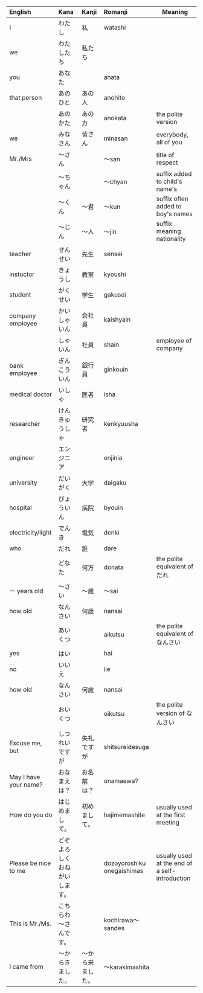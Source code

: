 | English               | Kana           | Kanji    | Romanji                    | Meaning                                        |
| :-------------------- | :------------- | :------- | :------------------------- | ---------------------------------------------- |
| I                     | わたし            | 私        | watashi                    |                                                |
| we                    | わたしたち          | 私たち      |                            |                                                |
| you                   | あなた            |          | anata                      |                                                |
| that person           | あのひと           | あの人      | anohito                    |                                                |
|                       | あのかた           | あの　方     | anokata                    | the polite version                             |
| we                    | みなさん           | 皆さん      | minasan                    | everybody, all of you                          |
| Mr./Mrs               | ～さん            |          | ～san                       | title of respect                               |
|                       | ～ちゃん           |          | ～chyan                     | suffix added to child's name's                 |
|                       | ～くん            | ～君       | ～kun                       | suffix often added to boy's names              |
|                       | ～じん            | ～人       | ～jin                       | suffix meaning nationality                     |
| teacher               | せんせい           | 先生       | sensei                     |                                                |
| instuctor             | きょうし           | 教室       | kyoushi                    |                                                |
| student               | がくせい           | 学生       | gakusei                    |                                                |
| company employee      | かいしゃいん         | 会社員      | kaishyain                  |                                                |
|                       | しゃいん           | 社員       | shain                      | employee of company                            |
| bank employee         | ぎんこういん         | 銀行員      | ginkouin                   |                                                |
| medical doctor        | いしゃ            | 医者       | isha                       |                                                |
| researcher            | けんきゅうしゃ        | 研究者      | kenkyuusha                 |                                                |
| engineer              | エンジニア          |          | enjinia                    |                                                |
| university            | だいがく           | 大学       | daigaku                    |                                                |
| hospital              | びょういん          | 病院       | byouin                     |                                                |
| electricity/light     | でんき            | 電気       | denki                      |                                                |
| who                   | だれ             | 誰        | dare                       |                                                |
|                       | どなた            | 何方       | donata                     | the polite equivalent of だれ                    |
| ー years old           | ～さい            | ～歳       | ～sai                       |                                                |
| how old               | なんさい           | 何歳       | nansai                     |                                                |
|                       | あいくつ           |          | aikutsu                    | the polite equivalent of なんさい                  |
| yes                   | はい             |          | hai                        |                                                |
| no                    | いいえ            |          | iie                        |                                                |
| how old               | なんさい           | 何歳       | nansai                     |                                                |
|                       | おいくつ           |          | oikutsu                    | the polite version of なんさい                     |
| Excuse me, but        | しつれいですが        | 失礼ですが    | shitsureidesuga            |                                                |
| May I have your name? | おなまえは？         | お名前は？    | onamaewa?                  |                                                |
| How do you do         | はじめまして。        | 初めまして。   | hajimemashite              | usually used at the first meeting              |
| Please be nice to me  | どぞよろしくおねがいします。 |          | dozoyoroshiku onegaishimas | usually used at the end of a self-introduction |
| This is Mr./Ms.       | こちらわ～さんです。     |          | kochirawa～sandes           |                                                |
| I came from           | ～からきました。       | ～から来ました。 | ～karakimashita             |                                                |

